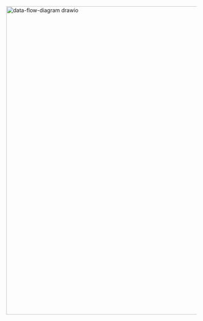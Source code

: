 
<img width="764" height="813" alt="data-flow-diagram drawio" src="https://github.com/user-attachments/assets/c4763a1c-963f-4c16-8e3a-dd7edc1ef62f" />
